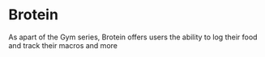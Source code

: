 # Brotein
As apart of the Gym series, Brotein offers users the ability to log their food and track their macros and more
